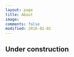 ```yaml
---
layout: page
title: About
image:
comments: false
modified: 2016-02-01
---
```

## Under construction 